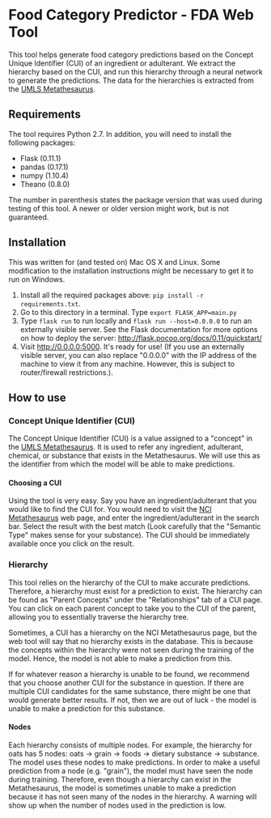 # Food Category Predictor - FDA Web Tool

This tool helps generate food category predictions based on the Concept Unique Identifier (CUI) of an ingredient or adulterant. We extract the hierarchy based on the CUI, and run this hierarchy through a neural network to generate the predictions. The data for the hierarchies is extracted from the [UMLS Metathesaurus](https://www.nlm.nih.gov/pubs/factsheets/umlsmeta.html). 

## Requirements

The tool requires Python 2.7. In addition, you will need to install the following packages:

- Flask (0.11.1)
- pandas (0.17.1)
- numpy (1.10.4)
- Theano (0.8.0)

The number in parenthesis states the package version that was used during testing of this tool. A newer or older version might work, but is not guaranteed.

## Installation

This was written for (and tested on) Mac OS X and Linux. Some modification to the installation instructions might be necessary to get it to run on Windows.

1. Install all the required packages above: `pip install -r requirements.txt`.
2. Go to this directory in a terminal. Type `export FLASK_APP=main.py`
3. Type `flask run` to run locally and `flask run --host=0.0.0.0` to run an externally visible server. See the Flask documentation for more options on how to deploy the server: http://flask.pocoo.org/docs/0.11/quickstart/
4. Visit http://0.0.0.0:5000. It's ready for use! (If you use an externally visible server, you can also replace "0.0.0.0" with the IP address of the machine to view it from any machine. However, this is subject to router/firewall restrictions.).

## How to use

### Concept Unique Identifier (CUI)

The Concept Unique Identifier (CUI) is a value assigned to a "concept" in the [UMLS Metathesaurus](https://www.nlm.nih.gov/research/umls/new_users/online_learning/Meta_005.html). It is used to refer any ingredient, adulterant, chemical, or substance that exists in the Metathesaurus. We will use this as the identifier from which the model will be able to make predictions.

#### Choosing a CUI

Using the tool is very easy. Say you have an ingredient/adulterant that you would like to find the CUI for. You would need to visit the [NCI Metathesaurus](https://ncimeta.nci.nih.gov/ncimbrowser/) web page, and enter the ingredient/adulterant in the search bar. Select the result with the best match (Look carefully that the "Semantic Type" makes sense for your substance). The CUI should be immediately available once you click on the result.

### Hierarchy

This tool relies on the hierarchy of the CUI to make accurate predictions. Therefore, a hierarchy must exist for a prediction to exist. The hierarchy can be found as "Parent Concepts" under the "Relationships" tab of a CUI page. You can click on each parent concept to take you to the CUI of the parent, allowing you to essentially traverse the hierarchy tree.

Sometimes, a CUI has a hierarchy on the NCI Metathesaurus page, but the web tool will say that no hierarchy exists in the database. This is because the concepts within the hierarchy were not seen during the training of the model. Hence, the model is not able to make a prediction from this. 

If for whatever reason a hierarchy is unable to be found, we recommend that you choose another CUI for the substance in question. If there are multiple CUI candidates for the same substance, there might be one that would generate better results. If not, then we are out of luck - the model is unable to make a prediction for this substance.

#### Nodes

Each hierarchy consists of multiple nodes. For example, the hierarchy for oats has 5 nodes: oats → grain → foods → dietary substance → substance. The model uses these nodes to make predictions. In order to make a useful prediction from a node (e.g. "grain"), the model must have seen the node during training. Therefore, even though a hierarchy can exist in the Metathesaurus, the model is sometimes unable to make a prediction because it has not seen many of the nodes in the hierarchy. A warning will show up when the number of nodes used in the prediction is low.
